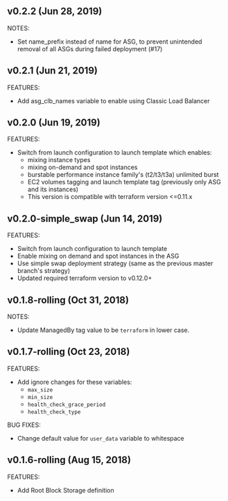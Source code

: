 ## v0.2.2 (Jun 28, 2019)

NOTES:

* Set name_prefix instead of name for ASG, to prevent unintended removal of all ASGs during failed deployment (#17)

## v0.2.1 (Jun 21, 2019)

FEATURES:

* Add asg_clb_names variable to enable using Classic Load Balancer

## v0.2.0 (Jun 19, 2019)

FEATURES:

* Switch from launch configuration to launch template which enables:
    * mixing instance types
    * mixing on-demand and spot instances
    * burstable performance instance family's (t2/t3/t3a) unlimited burst
    * EC2 volumes tagging and launch template tag (previously only ASG and its instances)
    * This version is compatible with terraform version <=0.11.x

## v0.2.0-simple_swap (Jun 14, 2019)

FEATURES:

* Switch from launch configuration to launch template
* Enable mixing on demand and spot instances in the ASG
* Use simple swap deployment strategy (same as the previous master branch's strategy)
* Updated required terraform version to v0.12.0+

## v0.1.8-rolling (Oct 31, 2018)

NOTES:

* Update ManagedBy tag value to be `terraform` in lower case.

## v0.1.7-rolling (Oct 23, 2018)

FEATURES:

* Add ignore changes for these variables:
    * `max_size`
    * `min_size`
    * `health_check_grace_period`
    * `health_check_type`

BUG FIXES:

* Change default value for `user_data` variable to whitespace

## v0.1.6-rolling (Aug 15, 2018)

FEATURES:

* Add Root Block Storage definition
